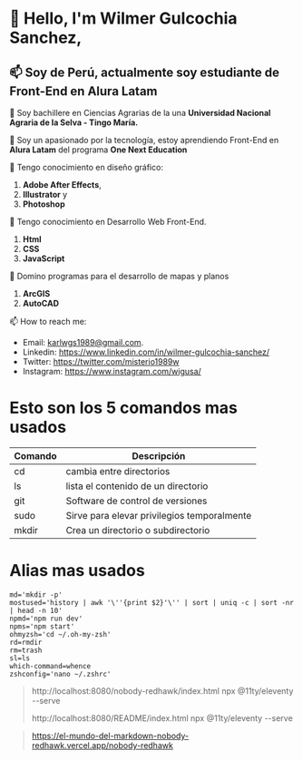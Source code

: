 # 👋 Hello, I'm Wilmer Gulcochia Sanchez, 
## 📫 Soy de Perú, actualmente soy estudiante de Front-End en Alura Latam
🌱 Soy bachillere en Ciencias Agrarias de la una **Universidad Nacional Agraria de la Selva - Tingo María.**

👀 Soy un apasionado por la tecnología, estoy aprendiendo Front-End en **Alura Latam** del programa **One Next Education**

🎇 Tengo conocimiento en diseño gráfico:
1. **Adobe After Effects**, 
1. **Illustrator** y 
3. **Photoshop**

🎇 Tengo conocimiento en Desarrollo Web Front-End.
1. **Html**
2. **CSS**
3. **JavaScript**

🎇 Domino programas para el desarrollo de mapas y planos
1. **ArcGIS**
2. **AutoCAD**

📫 How to reach me:
- Email: karlwgs1989@gmail.com.
- Linkedin: https://www.linkedin.com/in/wilmer-gulcochia-sanchez/
- Twitter: https://twitter.com/misterio1989w
- Instagram: https://www.instagram.com/wigusa/


# Esto son los 5 comandos mas usados

| Comando | Descripción             |
|---------|-------------------------|
| cd      | cambia entre directorios |
| ls      | lista el contenido de un directorio |
| git     | Software de control de versiones |
| sudo    | Sirve para elevar privilegios temporalmente |
| mkdir   | Crea un directorio o subdirectorio |

# Alias mas usados

```
md='mkdir -p'
mostused='history | awk '\''{print $2}'\'' | sort | uniq -c | sort -nr | head -n 10'
npmd='npm run dev'
npms='npm start'
ohmyzsh='cd ~/.oh-my-zsh'
rd=rmdir
rm=trash
sl=ls
which-command=whence
zshconfig='nano ~/.zshrc'
```

> http://localhost:8080/nobody-redhawk/index.html npx @11ty/eleventy --serve
> 
> http://localhost:8080/README/index.html npx @11ty/eleventy --serve

> https://el-mundo-del-markdown-nobody-redhawk.vercel.app/nobody-redhawk

